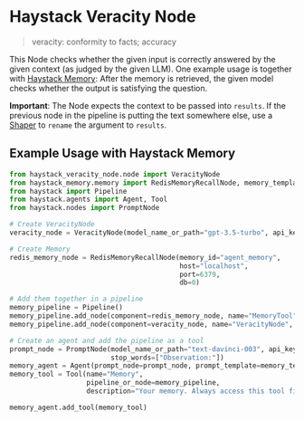 # Haystack Veracity Node

> veracity: conformity to facts; accuracy

This Node checks whether the given input is correctly answered by the given context (as judged by the given LLM). One example usage is together with [Haystack Memory](https://github.com/rolandtannous/haystack-memory): After the memory is retrieved, the given model checks whether the output is satisfying the question. 

**Important**: 
The Node expects the context to be passed into `results`. If the previous node in the pipeline is putting the text somewhere else, use a [Shaper](https://docs.haystack.deepset.ai/docs/shaper) to `rename` the argument to `results`. 


## Example Usage with Haystack Memory
```py
from haystack_veracity_node.node import VeracityNode
from haystack_memory.memory import RedisMemoryRecallNode, memory_template
from haystack import Pipeline
from haystack.agents import Agent, Tool
from haystack.nodes import PromptNode

# Create VeracityNode
veracity_node = VeracityNode(model_name_or_path="gpt-3.5-turbo", api_key="YOUR_KEY")

# Create Memory
redis_memory_node = RedisMemoryRecallNode(memory_id="agent_memory",
                                          host="localhost",
                                          port=6379,
                                          db=0)

# Add them together in a pipeline
memory_pipeline = Pipeline()
memory_pipeline.add_node(component=redis_memory_node, name="MemoryTool", inputs=["Query"])
memory_pipeline.add_node(component=veracity_node, name="VeracityNode", inputs=["MemoryTool"])

# Create an agent and add the pipeline as a tool
prompt_node = PromptNode(model_name_or_path="text-davinci-003", api_key=openai_api_key, max_length=512,
                         stop_words=["Observation:"])
memory_agent = Agent(prompt_node=prompt_node, prompt_template=memory_template)
memory_tool = Tool(name="Memory",
                   pipeline_or_node=memory_pipeline,
                   description="Your memory. Always access this tool first to remember what you have learned.")

memory_agent.add_tool(memory_tool)
```